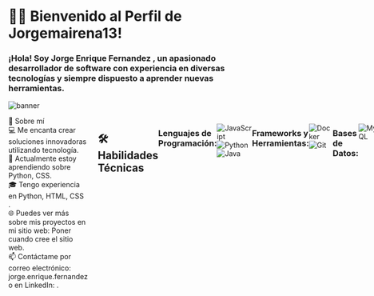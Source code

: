 <h1>👨‍💻 Bienvenido al Perfil de Jorgemairena13!</h1>
<h3>¡Hola! Soy Jorge Enrique Fernandez , un apasionado desarrollador de software con experiencia en diversas tecnologías y siempre dispuesto a aprender nuevas herramientas.</h3>


![banner ](https://github.com/user-attachments/assets/e68e3d00-9939-481e-83c7-2942db2a8b2d)


<div style="display: flex; align-items: flex-start; width: 100%;">
    <div style="flex-grow: 1; padding-right: 20px;">
🚀 Sobre mí<br>
💻 Me encanta crear soluciones innovadoras utilizando tecnología. <br>
🌱 Actualmente estoy aprendiendo sobre Python, CSS.<br>
🎓 Tengo experiencia en Python, HTML, CSS .<br>
🌐 Puedes ver más sobre mis proyectos en mi sitio web: Poner cuando cree el sitio web.<br>
📫 Contáctame por correo electrónico: jorge.enrique.fernandez o en LinkedIn: .<br>
</div>





## 🛠️ Habilidades Técnicas

### Lenguajes de Programación:
![JavaScript](https://img.shields.io/badge/-JavaScript-F7DF1E?style=flat-square&logo=javascript&logoColor=black)
![Python](https://img.shields.io/badge/-Python-3776AB?style=flat-square&logo=python&logoColor=white)
![Java](https://img.shields.io/badge/-Java-007396?style=flat-square&logo=java&logoColor=white)

### Frameworks y Herramientas:

![Docker](https://img.shields.io/badge/-Docker-2496ED?style=flat-square&logo=docker&logoColor=white)
![Git](https://img.shields.io/badge/-Git-F05032?style=flat-square&logo=git&logoColor=white)

### Bases de Datos:
![MySQL](https://img.shields.io/badge/-MySQL-4479A1?style=flat-square&logo=mysql&logoColor=white)

## 💡 Lo que estoy aprendiendo ahora:
Actualmente, estoy estudiando el grado superior de DAW y explorando cómo aplicarlo en proyectos del mundo real. ¡Siempre hay algo nuevo por aprender!


📊 Estadísticas de GitHub <br><br>
<p align="center">
<img src="https://github-readme-stats.vercel.app/api?username=Jorgemairena13&show_icons=true&theme=radical" alt="Estadísticas de GitHub" />
</p>

<p align="center">
<img src="https://github-readme-streak-stats.herokuapp.com/?user=Jorgemairena13&theme=radical" alt="Racha de contribuciones" />
</p>

🔥 Proyectos Destacados

🤝 Colaboraciones
Siempre estoy abierto/a a colaborar en nuevos proyectos o discutir ideas interesantes. No dudes en contactarme si tienes alguna propuesta o simplemente quieres charlar sobre tecnología.



🐦 Twitter:   	<br>
📁 LinkedIn:  	<br>
🖼️ Instagram: 	<br>

